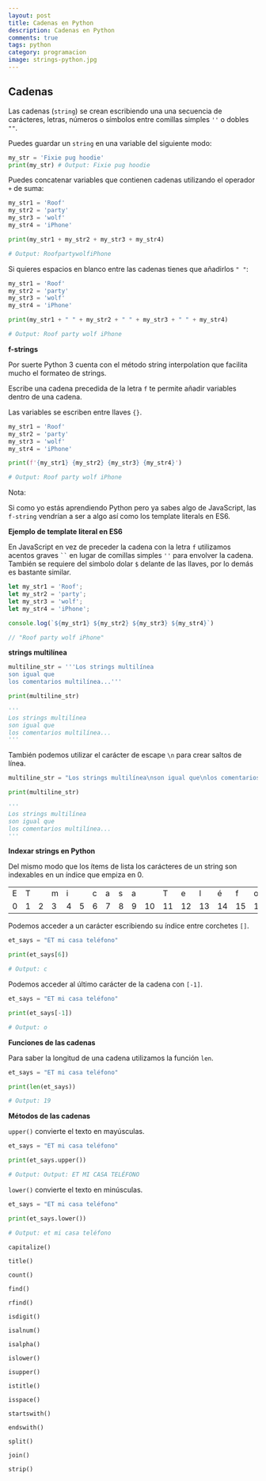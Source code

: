 ```yaml
---
layout: post
title: Cadenas en Python
description: Cadenas en Python
comments: true
tags: python
category: programacion
image: strings-python.jpg
---
```


## Cadenas

Las cadenas (`string`) se crean escribiendo una una secuencia de carácteres, letras, números o símbolos entre comillas simples `''` o dobles `""`.

Puedes guardar un `string` en una variable del siguiente modo:

```py
my_str = 'Fixie pug hoodie'
print(my_str) # Output: Fixie pug hoodie
```

Puedes concatenar variables que contienen cadenas utilizando el operador `+` de suma:

```py
my_str1 = 'Roof'
my_str2 = 'party'
my_str3 = 'wolf'
my_str4 = 'iPhone'

print(my_str1 + my_str2 + my_str3 + my_str4)

# Output: RoofpartywolfiPhone
```

Si quieres espacios en blanco entre las cadenas tienes que añadirlos `" "`: 

```py
my_str1 = 'Roof'
my_str2 = 'party'
my_str3 = 'wolf'
my_str4 = 'iPhone'

print(my_str1 + " " + my_str2 + " " + my_str3 + " " + my_str4)

# Output: Roof party wolf iPhone
```

__f-strings__

Por suerte Python 3 cuenta con el método string interpolation que facilita mucho el formateo de strings. 

Escribe una cadena precedida de la letra `f` te permite añadir variables dentro de una cadena.

Las variables se escriben entre llaves `{}`.

```py
my_str1 = 'Roof'
my_str2 = 'party'
my_str3 = 'wolf'
my_str4 = 'iPhone'

print(f'{my_str1} {my_str2} {my_str3} {my_str4}')

# Output: Roof party wolf iPhone
```

<div class="alert alert-info" role="alert">
<p><i class="fas fa-sticky-note"></i> Nota:</p>
 <p>Si como yo estás aprendiendo Python pero ya sabes algo de JavaScript, las <code>f-string</code> vendrían a ser a algo así como los template literals en ES6.</p>
</div>

__Ejemplo de template literal en ES6__

<p>En JavaScript en vez de preceder la cadena con la letra <code>f</code> utilizamos acentos graves <code>``</code> en lugar de comillas simples <code>''</code> para envolver la cadena. También se requiere del simbolo dolar <code>$</code> delante de las llaves, por lo demás es bastante similar.</p>

```js
let my_str1 = 'Roof';
let my_str2 = 'party';
let my_str3 = 'wolf';
let my_str4 = 'iPhone';

console.log(`${my_str1} ${my_str2} ${my_str3} ${my_str4}`)

// "Roof party wolf iPhone"
```

__strings multilínea__

```py
multiline_str = '''Los strings multilínea
son igual que
los comentarios multilínea...'''

print(multiline_str)

'''
Los strings multilínea
son igual que
los comentarios multilínea...
'''
```

También podemos utilizar el carácter de escape `\n` para crear saltos de línea.

```py
multiline_str = "Los strings multilínea\nson igual que\nlos comentarios multilínea..."

print(multiline_str)

'''
Los strings multilínea
son igual que
los comentarios multilínea...
'''
```

__Indexar strings en Python__

Del mismo modo que los ítems de lista los carácteres de un string son indexables en un índice que empiza en 0.

<table class="table table-bordered table-responsive-sm table-responsive-md">
  <tbody>
    <tr>
      <td>E</td>
      <td>T</td>
      <td> </td>
      <td>m</td>
      <td>i</td>
      <td> </td>
      <td>c</td>
      <td>a</td>
      <td>s</td>
      <td>a</td>
      <td> </td>
      <td>T</td>
      <td>e</td>
      <td>l</td>
      <td>é</td>
      <td>f</td>
      <td>o</td>
      <td>n</td>
      <td>o</td>
    </tr>
      <tr>
      <td>0</td>
      <td>1</td>
      <td>2</td>
      <td>3</td>
      <td>4</td>
      <td>5</td>
      <td>6</td>
      <td>7</td>
      <td>8</td>
      <td>9</td>
      <td>10</td>
      <td>11</td>
      <td>12</td>
      <td>13</td>
      <td>14</td>
      <td>15</td>
      <td>16</td>
      <td>17</td>
      <td>18</td>
    </tr>

  </tbody>
</table>

Podemos acceder a un carácter escribiendo su índice entre corchetes `[]`.

```py
et_says = "ET mi casa teléfono"

print(et_says[6])

# Output: c
```

Podemos acceder al último carácter de la cadena con `[-1]`.

```py
et_says = "ET mi casa teléfono"

print(et_says[-1])

# Output: o
```

__Funciones de las cadenas__

Para saber la longitud de una cadena utilizamos la función `len`.

```py
et_says = "ET mi casa teléfono"

print(len(et_says))

# Output: 19
```

__Métodos de las cadenas__

`upper()` convierte el texto en mayúsculas.

```py
et_says = "ET mi casa teléfono"

print(et_says.upper())

# Output: Output: ET MI CASA TELÉFONO
```
`lower()` convierte el texto en minúsculas.
```py
et_says = "ET mi casa teléfono"

print(et_says.lower())

# Output: et mi casa teléfono
```

`capitalize()`

`title()`

`count()`

`find()`

`rfind()`

`isdigit()`

`isalnum()`

`isalpha()`

`islower()`

`isupper()`

`istitle()`

`isspace()`

`startswith()`

`endswith()`

`split()`

`join()`

`strip()`